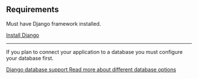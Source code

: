 <h2> Requirements </h2>
<p> Must have Django framework installed. </p>
<a target="_blank" href="https://www.djangoproject.com/start/"> Install Django </a>
<hr/>

<p> If you plan to connect your application to a database you must configure your database first.</p>
<a target="_blank" href="https://docs.djangoproject.com/en/1.10/topics/install/#database-installation" > Django database support </a>
<a target="_blank" href="https://www.digitalocean.com/community/tutorials/sqlite-vs-mysql-vs-postgresql-a-comparison-of-relational-database-management-systems"> Read more about different database options</a>

